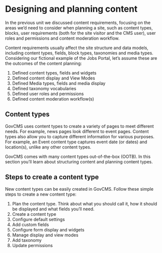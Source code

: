 # Designing and planning content

In the previous unit we discussed content requirements, focusing on the areas we’d need to consider when planning a site, such as content types, blocks, user requirements \(both for the site visitor and the CMS user\), user roles and permissions and content moderation workflow.

Content requirements usually affect the site structure and data models, including content types, fields, block types, taxonomies and media types. Considering our fictional example of the Jobs Portal, let’s assume these are the outcomes of the content planning:

1. Defined content types, fields and widgets
2. Defined content display and View Modes
3. Defined Media types, fields and media display
4. Defined taxonomy vocabularies
5. Defined user roles and permissions
6. Defined content moderation workflow\(s\)

## Content types

GovCMS uses content types to create a variety of pages to meet different needs. For example, news pages look different to event pages. Content types also allow you to capture different information for various purposes. For example, an Event content type captures event date \(or dates\) and location\(s\), unlike any other content types.

GovCMS comes with many content types out-of-the-box \(OOTB\). In this section you’ll learn about structuring content and planning content types.

## Steps to create a content type

New content types can be easily created in GovCMS. Follow these simple steps to create a new content type:

1. Plan the content type. Think about what you should call it, how it should be displayed and what fields you’ll need.
2. Create a content type
3. Configure default settings
4. Add custom fields
5. Configure form display and widgets
6. Manage display and view modes
7. Add taxonomy
8. Update permissions
